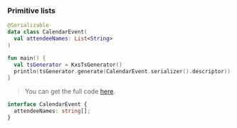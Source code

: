 <!--- TEST_NAME ListsTests -->

### Primitive lists

<!--- INCLUDE .*\.kt
import kotlinx.serialization.*
import dev.adamko.kxstsgen.*
-->

```kotlin
@Serializable
data class CalendarEvent(
  val attendeeNames: List<String>
)

fun main() {
  val tsGenerator = KxsTsGenerator()
  println(tsGenerator.generate(CalendarEvent.serializer().descriptor))
}
```

> You can get the full code [here](./knit/example/example-list-primitive-01.kt).

```typescript
interface CalendarEvent {
  attendeeNames: string[];
}
```

<!--- TEST -->
